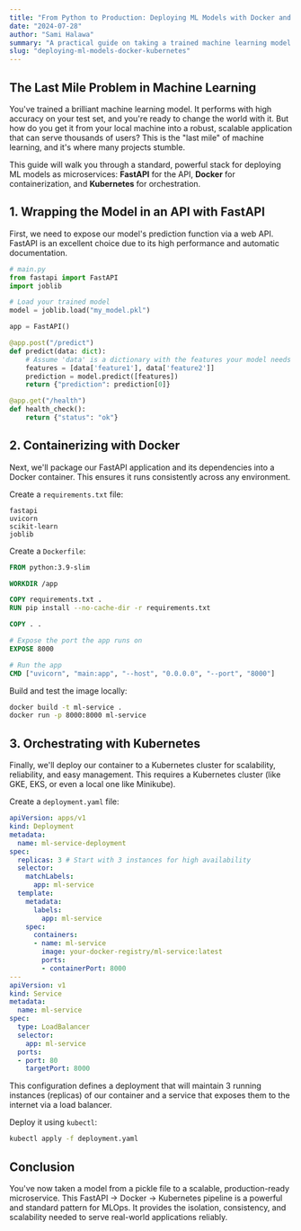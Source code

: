 ```yaml
---
title: "From Python to Production: Deploying ML Models with Docker and Kubernetes"
date: "2024-07-28"
author: "Sami Halawa"
summary: "A practical guide on taking a trained machine learning model from a Jupyter Notebook to a scalable, production-ready microservice using FastAPI, Docker, and Kubernetes."
slug: "deploying-ml-models-docker-kubernetes"
---
```


## The Last Mile Problem in Machine Learning

You've trained a brilliant machine learning model. It performs with high accuracy on your test set, and you're ready to change the world with it. But how do you get it from your local machine into a robust, scalable application that can serve thousands of users? This is the "last mile" of machine learning, and it's where many projects stumble.

This guide will walk you through a standard, powerful stack for deploying ML models as microservices: **FastAPI** for the API, **Docker** for containerization, and **Kubernetes** for orchestration.

## 1. Wrapping the Model in an API with FastAPI

First, we need to expose our model's prediction function via a web API. FastAPI is an excellent choice due to its high performance and automatic documentation.

```python
# main.py
from fastapi import FastAPI
import joblib

# Load your trained model
model = joblib.load("my_model.pkl")

app = FastAPI()

@app.post("/predict")
def predict(data: dict):
    # Assume 'data' is a dictionary with the features your model needs
    features = [data['feature1'], data['feature2']]
    prediction = model.predict([features])
    return {"prediction": prediction[0]}

@app.get("/health")
def health_check():
    return {"status": "ok"}
```

## 2. Containerizing with Docker

Next, we'll package our FastAPI application and its dependencies into a Docker container. This ensures it runs consistently across any environment.

Create a `requirements.txt` file:
```
fastapi
uvicorn
scikit-learn
joblib
```

Create a `Dockerfile`:
```dockerfile
FROM python:3.9-slim

WORKDIR /app

COPY requirements.txt .
RUN pip install --no-cache-dir -r requirements.txt

COPY . .

# Expose the port the app runs on
EXPOSE 8000

# Run the app
CMD ["uvicorn", "main:app", "--host", "0.0.0.0", "--port", "8000"]
```

Build and test the image locally:
```bash
docker build -t ml-service .
docker run -p 8000:8000 ml-service
```

## 3. Orchestrating with Kubernetes

Finally, we'll deploy our container to a Kubernetes cluster for scalability, reliability, and easy management. This requires a Kubernetes cluster (like GKE, EKS, or even a local one like Minikube).

Create a `deployment.yaml` file:

```yaml
apiVersion: apps/v1
kind: Deployment
metadata:
  name: ml-service-deployment
spec:
  replicas: 3 # Start with 3 instances for high availability
  selector:
    matchLabels:
      app: ml-service
  template:
    metadata:
      labels:
        app: ml-service
    spec:
      containers:
      - name: ml-service
        image: your-docker-registry/ml-service:latest
        ports:
        - containerPort: 8000
---
apiVersion: v1
kind: Service
metadata:
  name: ml-service
spec:
  type: LoadBalancer
  selector:
    app: ml-service
  ports:
  - port: 80
    targetPort: 8000
```
This configuration defines a deployment that will maintain 3 running instances (replicas) of our container and a service that exposes them to the internet via a load balancer.

Deploy it using `kubectl`:
```bash
kubectl apply -f deployment.yaml
```

## Conclusion

You've now taken a model from a pickle file to a scalable, production-ready microservice. This FastAPI -> Docker -> Kubernetes pipeline is a powerful and standard pattern for MLOps. It provides the isolation, consistency, and scalability needed to serve real-world applications reliably.

